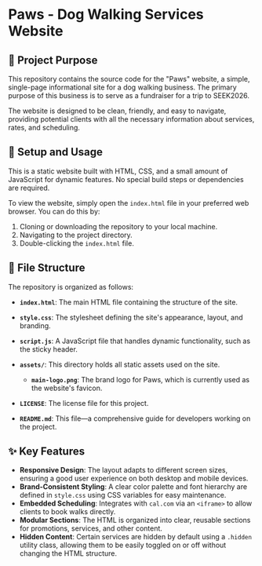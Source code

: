 # Paws - Dog Walking Services Website

## 🐾 Project Purpose

This repository contains the source code for the "Paws" website, a simple, single-page informational site for a dog walking business. The primary purpose of this business is to serve as a fundraiser for a trip to SEEK2026.

The website is designed to be clean, friendly, and easy to navigate, providing potential clients with all the necessary information about services, rates, and scheduling.

## 🚀 Setup and Usage

This is a static website built with HTML, CSS, and a small amount of JavaScript for dynamic features. No special build steps or dependencies are required.

To view the website, simply open the `index.html` file in your preferred web browser. You can do this by:
1.  Cloning or downloading the repository to your local machine.
2.  Navigating to the project directory.
3.  Double-clicking the `index.html` file.

## 📁 File Structure

The repository is organized as follows:

-   **`index.html`**: The main HTML file containing the structure of the site.
-   **`style.css`**: The stylesheet defining the site's appearance, layout, and branding.
-   **`script.js`**: A JavaScript file that handles dynamic functionality, such as the sticky header.

-   **`assets/`**: This directory holds all static assets used on the site.
    -   **`main-logo.png`**: The brand logo for Paws, which is currently used as the website's favicon.

-   **`LICENSE`**: The license file for this project.

-   **`README.md`**: This file—a comprehensive guide for developers working on the project.

## ✨ Key Features

-   **Responsive Design**: The layout adapts to different screen sizes, ensuring a good user experience on both desktop and mobile devices.
-   **Brand-Consistent Styling**: A clear color palette and font hierarchy are defined in `style.css` using CSS variables for easy maintenance.
-   **Embedded Scheduling**: Integrates with `cal.com` via an `<iframe>` to allow clients to book walks directly.
-   **Modular Sections**: The HTML is organized into clear, reusable sections for promotions, services, and other content.
-   **Hidden Content**: Certain services are hidden by default using a `.hidden` utility class, allowing them to be easily toggled on or off without changing the HTML structure.
